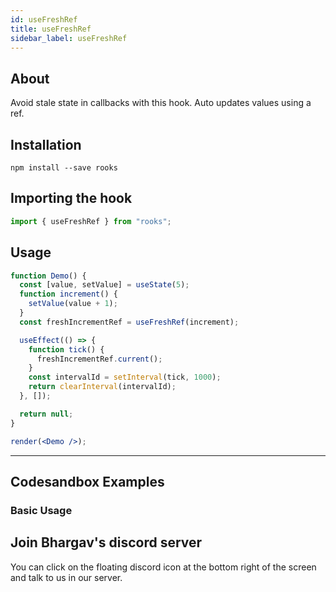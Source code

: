 ```yaml
---
id: useFreshRef
title: useFreshRef
sidebar_label: useFreshRef
---
```


## About

Avoid stale state in callbacks with this hook. Auto updates values using a ref.

[//]: # "Main"

## Installation

    npm install --save rooks

## Importing the hook

```javascript
import { useFreshRef } from "rooks";
```

## Usage

```jsx
function Demo() {
  const [value, setValue] = useState(5);
  function increment() {
    setValue(value + 1);
  }
  const freshIncrementRef = useFreshRef(increment);

  useEffect(() => {
    function tick() {
      freshIncrementRef.current();
    }
    const intervalId = setInterval(tick, 1000);
    return clearInterval(intervalId);
  }, []);

  return null;
}

render(<Demo />);
```

---

## Codesandbox Examples

### Basic Usage

## Join Bhargav's discord server

You can click on the floating discord icon at the bottom right of the screen and talk to us in our server.
